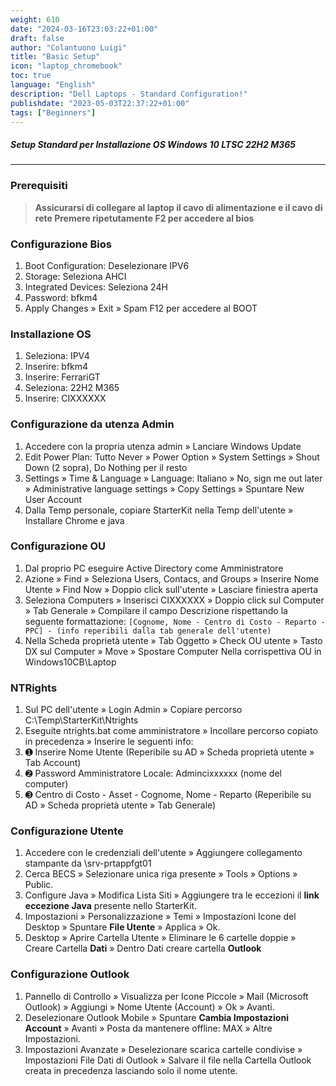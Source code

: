 ```yaml
---
weight: 610
date: "2024-03-16T23:03:22+01:00"
draft: false
author: "Colantuono Luigi"
title: "Basic Setup"
icon: "laptop_chromebook"
toc: true
language: "English"
description: "Dell Laptops - Standard Configuration!"
publishdate: "2023-05-03T22:37:22+01:00"
tags: ["Beginners"]
---
```


##### Setup Standard per Installazione OS Windows 10 LTSC 22H2 M365
------------------------------------------------------------------------------

### Prerequisiti
> **Assicurarsi di collegare al laptop il cavo di alimentazione e il cavo di rete
Premere ripetutamente F2 per accedere al bios**

### Configurazione Bios
1. Boot Configuration: Deselezionare IPV6 
2. Storage: Seleziona AHCI
3. Integrated Devices: Seleziona 24H
4. Password: bfkm4
5. Apply Changes » Exit » Spam F12 per accedere al BOOT

### Installazione OS
1. Seleziona: IPV4 
2. Inserire: bfkm4
3. Inserire: FerrariGT 
4. Seleziona: 22H2 M365
5. Inserire: CIXXXXXX

### Configurazione da utenza Admin
1. Accedere con la propria utenza admin » Lanciare Windows Update
2. Edit Power Plan: Tutto Never » Power Option » System Settings » Shout Down (2 sopra), Do Nothing per il resto
3. Settings » Time & Language » Language: Italiano » No, sign me out later » Administrative language settings » Copy Settings » Spuntare New User Account
4. Dalla Temp personale, copiare StarterKit nella Temp dell'utente » Installare Chrome e java


### Configurazione OU
1. Dal proprio PC eseguire Active Directory come Amministratore
2. Azione » Find » Seleziona Users, Contacs, and Groups » Inserire Nome Utente »  Find Now » Doppio click sull'utente » Lasciare finiestra aperta
3. Seleziona Computers » Inserisci CIXXXXXX » Doppio click sul Computer » Tab Generale » Compilare il campo Descrizione rispettando la seguente formattazione:
   ```[Cognome, Nome - Centro di Costo - Reparto - PPC] - (info reperibili dalla tab generale dell'utente)```
4. Nella Scheda proprietà utente » Tab Oggetto » Check OU utente » Tasto DX sul Computer » Move » Spostare Computer Nella corrispettiva OU in Windows10CB\Laptop


### NTRights
1. Sul PC dell'utente » Login Admin » Copiare percorso C:\Temp\StarterKit\Ntrights
2. Eseguite ntrights.bat come amministratore » Incollare percorso copiato in precedenza » Inserire le seguenti info:
3. ➊ Inserire Nome Utente (Reperibile su AD » Scheda proprietà utente » Tab Account)
4. ➋ Password Amministratore Locale: Admincixxxxxx (nome del computer)
5. ➌ Centro di Costo - Asset - Cognome, Nome - Reparto (Reperibile su AD » Scheda proprietà utente » Tab Generale)
  
### Configurazione Utente 
1. Accedere con le credenziali dell'utente » Aggiungere collegamento stampante da \\srv-prtappfgt01
2. Cerca BECS » Selezionare unica riga presente » Tools » Options » Public.
3. Configure Java » Modifica Lista Siti » Aggiungere tra le eccezioni il **link eccezione Java** presente nello StarterKit.
4. Impostazioni » Personalizzazione » Temi » Impostazioni Icone del Desktop » Spuntare **File Utente** » Applica » Ok.
5. Desktop » Aprire Cartella Utente » Eliminare le 6 cartelle doppie » Creare Cartella **Dati** » Dentro Dati creare cartella **Outlook**

### Configurazione Outlook
1. Pannello di Controllo » Visualizza per Icone Piccole » Mail (Microsoft Outlook) » Aggiungi » Nome Utente (Account) » Ok » Avanti.
2. Deselezionare Outlook Mobile » Spuntare **Cambia Impostazioni Account** » Avanti » Posta da mantenere offline: MAX » Altre Impostazioni.
3. Impostazioni Avanzate » Deselezionare scarica cartelle condivise » Impostazioni File Dati di Outlook » Salvare il file nella Cartella Outlook creata in precedenza lasciando solo il nome utente.
